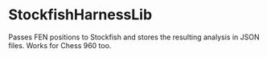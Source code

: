 # StockfishHarnessLib
Passes FEN positions to Stockfish and stores the resulting analysis in JSON files. Works for Chess 960 too.
